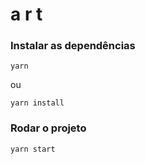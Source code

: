 # a r t

### Instalar as dependências
```
yarn
```
ou
```
yarn install
```

### Rodar o projeto
```
yarn start
```
